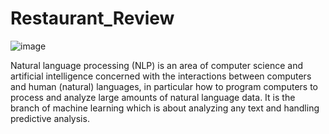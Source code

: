 # Restaurant_Review

![image](https://user-images.githubusercontent.com/89402986/133886008-3dd16e79-8988-464d-bbc7-a7182fe5dc75.png)

Natural language processing (NLP) is an area of computer science and artificial intelligence concerned with the interactions between computers and human (natural) languages, in particular how to program computers to process and analyze large amounts of natural language data. It is the branch of machine learning which is about analyzing any text and handling predictive analysis.
